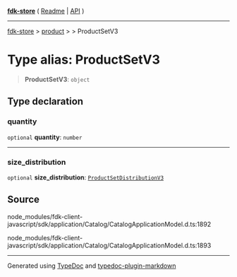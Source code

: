 [**fdk-store**](../../../README.md) ( [Readme](../../../README.md) \| [API](../../../API.md) )

---

[fdk-store](../../../API.md) > [product](../../README.md) > [<internal>](../README.md) > ProductSetV3

# Type alias: ProductSetV3

> **ProductSetV3**: `object`

## Type declaration

### quantity

`optional` **quantity**: `number`

---

### size_distribution

`optional` **size_distribution**: [`ProductSetDistributionV3`](type-alias.ProductSetDistributionV3.md)

## Source

node_modules/fdk-client-javascript/sdk/application/Catalog/CatalogApplicationModel.d.ts:1892

node_modules/fdk-client-javascript/sdk/application/Catalog/CatalogApplicationModel.d.ts:1893

---

Generated using [TypeDoc](https://typedoc.org/) and [typedoc-plugin-markdown](https://www.npmjs.com/package/typedoc-plugin-markdown)
